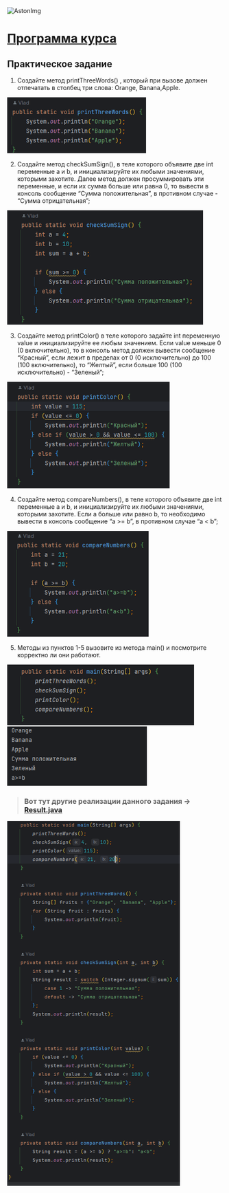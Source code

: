 <img src="https://storage.yandexcloud.net/dev.astonsite.s3backet/aston-redisign/common/logo/AstonLogo_dark.svg" title="AstonImg"/>
&nbsp;

# [Программа курса](README.md)

## Практическое задание

1. Создайте метод printThreeWords() , который при вызове должен отпечатать в столбец три слова: Orange, Banana,Apple.
   
![This image](images/lesson_2/lesson_2_1.png)

2. Создайте метод checkSumSign(), в теле которого объявите две int переменные a и b, и инициализируйте их любыми
   значениями, которыми захотите. Далее метод должен просуммировать эти переменные, и если их сумма больше или равна 0,
   то вывести в консоль сообщение “Сумма положительная”, в противном случае - “Сумма отрицательная”;
   
![This image](images/lesson_2/lesson_2_2.png)

3. Создайте метод printColor() в теле которого задайте int переменную value и инициализируйте ее любым значением. Если
   value меньше 0 (0 включительно), то в консоль метод должен вывести сообщение “Красный”, если лежит в пределах от 0 (0
   исключительно) до 100 (100 включительно), то “Желтый”, если больше 100 (100 исключительно) - “Зеленый”;
   
![This image](images/lesson_2/lesson_2_3.png)

4. Создайте метод compareNumbers(), в теле которого объявите две int переменные a и b, и инициализируйте их любыми
   значениями, которыми захотите. Если a больше или равно b, то необходимо вывести в консоль сообщение “a >= b”, в
   противном случае “a < b”;
   
![This image](images/lesson_2/lesson_2_4.png)

5. Методы из пунктов 1-5 вызовите из метода main() и посмотрите корректно ли они работают.
   
![This image](images/lesson_2/lesson_2_5.png)
![This image](images/lesson_2/lesson_2_6.png)

> ### Вот тут другие реализации данного задания -> [Result.java](src/main/java/ru/astondevs/lesson2/moreoptions/Result.java)
 
![This image](images/lesson_2/lesson_2_7.png)

